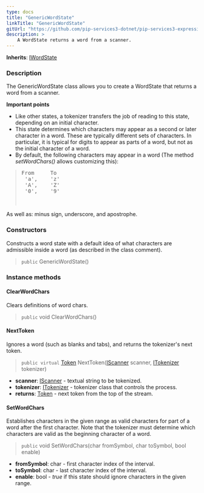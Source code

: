 ```yaml
---
type: docs
title: "GenericWordState"
linkTitle: "GenericWordState"
gitUrl: "https://github.com/pip-services3-dotnet/pip-services3-expressions-dotnet"
description: > 
    A WordState returns a word from a scanner. 
---
```


**Inherits**: [IWordState](../../iword_state)

### Description

The GenericWordState class allows you to create a WordState that returns a word from a scanner.

**Important points**

- Like other states, a tokenizer transfers the job of reading to this state, depending on an initial character.
- This state determines which characters may appear as a second or later character in a word. These are typically different sets of characters. In particular, it is typical for digits to appear as parts of a word, but not as the initial character of a word.
- By default, the following characters may appear in a word (The method *setWordChars()* allows customizing this):
<blockquote><pre>
From     To
 'a',    'z'
 'A',    'Z'
 '0',    '9'
   
</pre></blockquote>
As well as: minus sign, underscore, and apostrophe.

### Constructors
Constructs a word state with a default idea of what characters
are admissible inside a word (as described in the class comment).

> `public` GenericWordState()

### Instance methods


#### ClearWordChars
Clears definitions of word chars.

> `public` void ClearWordChars()

#### NextToken
Ignores a word (such as blanks and tabs), and returns the tokenizer's next token.

> `public virtual` [Token](../../token) NextToken([IScanner](../../../io/iscanner) scanner, [ITokenizer](../../itokenizer) tokenizer)

- **scanner**: [IScanner](../../../io/iscanner) - textual string to be tokenized.
- **tokenizer**: [ITokenizer](../../itokenizer) - tokenizer class that controls the process.
- **returns**: [Token](../../token) - next token from the top of the stream.

#### SetWordChars
Establishes characters in the given range as valid characters for part of a word after the first character. Note that the tokenizer must determine which characters are valid as the beginning character of a word.

> `public` void SetWordChars(char fromSymbol, char toSymbol, bool enable)

- **fromSymbol**: char - first character index of the interval.
- **toSymbol**: char - last character index of the interval.
- **enable**: bool - *true* if this state should ignore characters in the given range.
